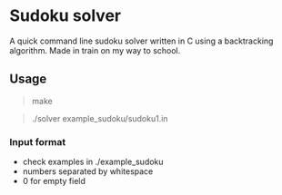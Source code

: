 # Sudoku solver

A quick command line sudoku solver written in C using a backtracking algorithm.
Made in train on my way to school.

## Usage

>make

>./solver example_sudoku/sudoku1.in

### Input format

 - check examples in ./example_sudoku
 - numbers separated by whitespace
 - 0 for empty field
